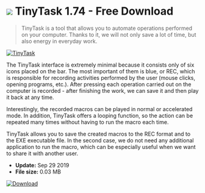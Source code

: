 # ![](https://cdn.softexe.net/static/icon/3/tinytask-9433.png) TinyTask 1.74 - Free Download

> TinyTask is a tool that allows you to automate operations performed on your computer. Thanks to it, we will not only save a lot of time, but also energy in everyday work.

[![TinyTask](https://gallery.dpcdn.pl/imgc/Tools/67622/g_-_420x350_1.5_-_x20160502020119_0.png)](https://softexe.net/win/system/control/tinytask:adcc.html)

The TinyTask interface is extremely minimal because it consists only of six icons placed on the bar. The most important of them is blue, or REC, which is responsible for recording activities performed by the user (mouse clicks, opening programs, etc.). After pressing each operation carried out on the computer is recorded - after finishing the work, we can save it and then play it back at any time.
 
 Interestingly, the recorded macros can be played in normal or accelerated mode. In addition, TinyTask offers a looping function, so the action can be repeated many times without having to run the macro each time.
 
 TinyTask allows you to save the created macros to the REC format and to the EXE executable file. In the second case, we do not need any additional application to run the macro, which can be especially useful when we want to share it with another user.


- **Update:** Sep 29 2019
- **File size:** 0.03 MB

[![Download](https://cdn.softexe.net/static/img/download.png)](https://softexe.net/win/system/control/tinytask:adcc.html)

